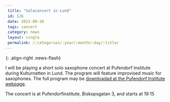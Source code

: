 ```yaml
---
 title: "Soloconcert in Lund"
 id: 126
 date: 2013-09-20
 tags: concert
 category: news
 layout: single
 permalink: /:categories/:year/:month/:day/:title/
---
```

![image-right](/assets/images/spacer.gif){: .align-right .news-flash}

I will be playing a short solo saxophone concert at Pufendorf Institute during Kulturnatten in Lund. The program will feature improvised music for saxophones. The full program may be <a href="http://www.pi.lu.se/upload/Pufendorfinstitutet/Kulturnatt_flyer_5_5_web.pdf">downloadad at the Pufendorf Institute webpage</a>.
<p>The concert is at Pufendorfinstitute, Biskopsgatan 3, and starts at 19:15

